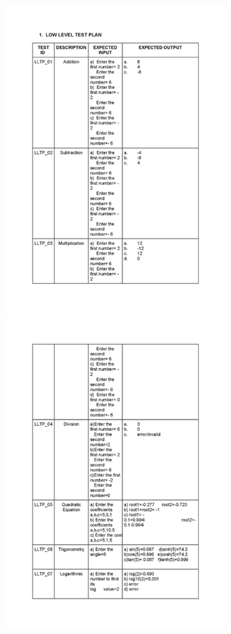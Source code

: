 ![alt text](https://github.com/99003572/Arya-Calculator/blob/main/4.%20Test_Plan/Low%20Level%20Test%20Plan/Low%20Level%20Test%20Plan_00001.jpg)
![alt text](https://github.com/99003572/Arya-Calculator/blob/main/4.%20Test_Plan/Low%20Level%20Test%20Plan/Low%20Level%20Test%20Plan_00002.jpg)

